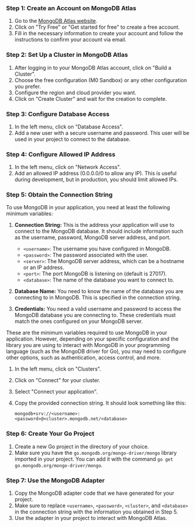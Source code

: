 ### Step 1: Create an Account on MongoDB Atlas

1. Go to the [MongoDB Atlas website](https://www.mongodb.com/cloud/atlas).
2. Click on "Try Free" or "Get started for free" to create a free account.
3. Fill in the necessary information to create your account and follow the instructions to confirm your account via email.

### Step 2: Set Up a Cluster in MongoDB Atlas

1. After logging in to your MongoDB Atlas account, click on "Build a Cluster".
2. Choose the free configuration (M0 Sandbox) or any other configuration you prefer.
3. Configure the region and cloud provider you want.
4. Click on "Create Cluster" and wait for the creation to complete.

### Step 3: Configure Database Access

1. In the left menu, click on "Database Access".
2. Add a new user with a secure username and password. This user will be used in your project to connect to the database.

### Step 4: Configure Allowed IP Address

1. In the left menu, click on "Network Access".
2. Add an allowed IP address (0.0.0.0/0 to allow any IP). This is useful during development, but in production, you should limit allowed IPs.

### Step 5: Obtain the Connection String

To use MongoDB in your application, you need at least the following minimum variables:

1. **Connection String:** This is the address your application will use to connect to the MongoDB database. It should include information such as the username, password, MongoDB server address, and port.
   - `<username>`: The username you have configured in MongoDB.
   - `<password>`: The password associated with the user.
   - `<server>`: The MongoDB server address, which can be a hostname or an IP address.
   - `<port>`: The port MongoDB is listening on (default is 27017).
   - `<database>`: The name of the database you want to connect to.

2. **Database Name:** You need to know the name of the database you are connecting to in MongoDB. This is specified in the connection string.

3. **Credentials:** You need a valid username and password to access the MongoDB database you are connecting to. These credentials must match the ones configured on your MongoDB server.

These are the minimum variables required to use MongoDB in your application. However, depending on your specific configuration and the library you are using to interact with MongoDB in your programming language (such as the MongoDB driver for Go), you may need to configure other options, such as authentication, access control, and more.

1. In the left menu, click on "Clusters".
2. Click on "Connect" for your cluster.
3. Select "Connect your application".
4. Copy the provided connection string. It should look something like this:

   ```plaintext
   mongodb+srv://<username>:<password>@<cluster>.mongodb.net/<database>
   ```

### Step 6: Create Your Go Project

1. Create a new Go project in the directory of your choice.
2. Make sure you have the `go.mongodb.org/mongo-driver/mongo` library imported in your project. You can add it with the command `go get go.mongodb.org/mongo-driver/mongo`.

### Step 7: Use the MongoDB Adapter

1. Copy the MongoDB adapter code that we have generated for your project.
2. Make sure to replace `<username>`, `<password>`, `<cluster>`, and `<database>` in the connection string with the information you obtained in Step 5.
3. Use the adapter in your project to interact with MongoDB Atlas.
